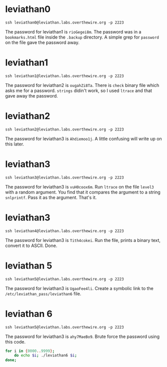 # leviathan0

`ssh leviathan0@leviathan.labs.overthewire.org -p 2223`

The password for leviathan1 is `rioGegei8m`.
The password was in a `bookmarks.html` file inside the `.backup` directory.
A simple grep for `password` on the file gave the password away.


# leviathan1

`ssh leviathan1@leviathan.labs.overthewire.org -p 2223`

The password for leviathan2 is `ougahZi8Ta`.
There is `check` binary file which asks me for a password.
`strings` didin't work, so I used `ltrace` and that gave away the password.


# leviathan2

`ssh leviathan2@leviathan.labs.overthewire.org -p 2223`

The password for leviathan3 is `Ahdiemoo1j`.
A little confusing will write up on this later.


# leviathan3

`ssh leviathan3@leviathan.labs.overthewire.org -p 2223`

The password for leviathan3 is `vuH0coox6m`.
Run `ltrace` on the file `level3` with a random argument. You find that it
compares the argument to a string `snlprintf`. Pass it as the argument.
That's it.


# leviathan3

`ssh leviathan4@leviathan.labs.overthewire.org -p 2223`

The password for leviathan3 is `Tith4cokei`.
Run the file, prints a binary text, convert it to ASCII. Done.

# leviathan 5

`ssh leviathan5@leviathan.labs.overthewire.org -p 2223`

The password for leviathan3 is `UgaoFee4li`.
Create a symbolic link to the `/etc/leviathan_pass/leviathan6` file.


# leviathan 6

`ssh leviathan5@leviathan.labs.overthewire.org -p 2223`

The password for leviathan3 is `ahy7MaeBo9`.
Brute force the password using this code.
```bash
for i in {0000..9999};
    do echo $i; ./leviathan6 $i;
done;
```
